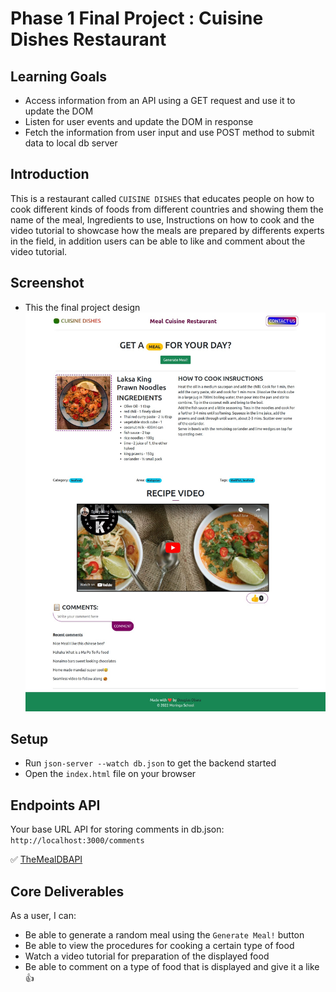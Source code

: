 # Phase 1 Final Project : Cuisine Dishes Restaurant

## Learning Goals

- Access information from an API using a GET request and use it to update the
  DOM
- Listen for user events and update the DOM in response
- Fetch the information from user input and use POST method to submit data to local db server

## Introduction

This is a restaurant called `CUISINE DISHES` that educates people on how to cook different kinds of foods from different countries and showing them the name of the meal, Ingredients to use, Instructions on how to cook and the video tutorial to showcase how the meals are prepared by differents experts in the field, in addition users can be able to like and comment about the video tutorial.

## Screenshot

- This the final project design
  <img src="assets/demoScreenshot.png" alt="project screenshot">

## Setup

- Run `json-server --watch db.json` to get the backend started
- Open the `index.html` file on your browser

## Endpoints API

Your base URL API for storing comments in db.json: `http://localhost:3000/comments`

✅ [TheMealDBAPI](https://www.themealdb.com/api.php)

## Core Deliverables

As a user, I can:

- Be able to generate a random meal using the `Generate Meal!` button
- Be able to view the procedures for cooking a certain type of food
- Watch a video tutorial for preparation of the displayed food
- Be able to comment on a type of food that is displayed and give it a like 👍
